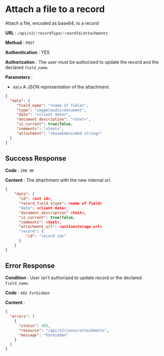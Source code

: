 # Attach a file to a record

Attach a file, encoded as base64, to a record

**URL** : `/api/v2/:recordType/:reordId/attachments`

**Method** : `POST`

**Authentication** : YES

**Authorization** : The user must be authorized to update the record and the declared `field_name`.

**Parameters** : 

* `data` A JSON representation of the attachment.
```json
{
  "data": {
     "field_name": "<name of field>",
     "type": "image|audio|document",
     "date": "<client date>",
     "document_description": "<text>",
     "is_current": true|false,
     "comments": "<text>",
     "attachment": "<base64encoded string>"
  }
}
```

## Success Response

**Code** : `200 OK`

**Content** : The attachment with the new internal url.

```json
{
    "data": {
      "id": <int id>,
      "record_field_scope": <name of field>
      "date": <client date>,
      "document_description" <text>,
      "is_current": true|false,
      "comments": <text>,
      "attachment_url": <activestorage url>
      "record": {
         "id": "record idx"
      }
    }
}
```

## Error Response

**Condition** : User isn't authorized to update record or the declared `field_name`.

**Code** : `403 Forbidden`

**Content** :

```json
{
  "errors": [
    {
      "status": 403,
      "resource": "/api/v2/cases/attachments",
      "message": "Forbidden"
    }
  ]
}
```